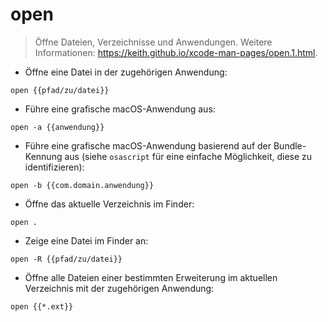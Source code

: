# open

> Öffne Dateien, Verzeichnisse und Anwendungen.
> Weitere Informationen: <https://keith.github.io/xcode-man-pages/open.1.html>.

- Öffne eine Datei in der zugehörigen Anwendung:

`open {{pfad/zu/datei}}`

- Führe eine grafische macOS-Anwendung aus:

`open -a {{anwendung}}`

- Führe eine grafische macOS-Anwendung basierend auf der Bundle-Kennung aus (siehe `osascript` für eine einfache Möglichkeit, diese zu identifizieren):

`open -b {{com.domain.anwendung}}`

- Öffne das aktuelle Verzeichnis im Finder:

`open .`

- Zeige eine Datei im Finder an:

`open -R {{pfad/zu/datei}}`

- Öffne alle Dateien einer bestimmten Erweiterung im aktuellen Verzeichnis mit der zugehörigen Anwendung:

`open {{*.ext}}`
